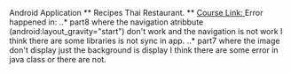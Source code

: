 Android Application
** Recipes Thai Restaurant. **
[ Course Link: ]( https://www.youtube.com/playlist?list=PLPIUB9tHYMdvnKejGY-ggulrkgj6cBb4S )
Error happened in:
..* part8 
where the navigation atribbute (android:layout_gravity="start") don't work and the navigation is not work I think there are some libraries is not sync in app.
..* part7
where the image don't display just the background is display I think there are some error in java class or there are not. 
